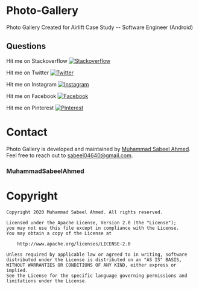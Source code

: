 # Photo-Gallery
Photo Gallery Created for Airlift Case Study -- Software Engineer (Android)

## Questions

Hit me on Stackoverflow [![Stackoverflow](https://img.shields.io/badge/Stackoverflow-@muhammad_sabeel_ahmed-black.svg?style=flat)](https://stackoverflow.com/users/11824674/muhammad-sabeel-ahmed)

Hit me on Twitter [![Twitter](https://img.shields.io/badge/Twitter-@M_SabeelAhmed-blue.svg?style=flat)](https://twitter.com/m_sabeelahmed)

Hit me on Instagram [![Instagram](https://img.shields.io/badge/Instagram-@muhamamd_sabeel_ahmed-pink.svg?style=flat)](https://www.instagram.com/muhammad_sabeel_ahmed/)

Hit me on Facebook [![Facebook](https://img.shields.io/badge/Facebook-@muhammad_sabeel_ahmed-blue.svg?style=flat)](https://www.facebook.com/muhammadsabeel.ahmed)

Hit me on Pinterest [![Pinterest](https://img.shields.io/badge/Pinterest-@muhammad_sabeel_ahmed-red.svg?style=flat)](https://www.pinterest.com/muhammad_sabeel_ahmed/)


# Contact

Photo Gallery is developed and maintained by [Muhammad Sabeel Ahmed](https://github.com/sabeel804640). Feel free to reach out to [sabeel04640@gmail.com](mailto://sabeel04640@gmail.com).
### MuhammadSabeelAhmed
# Copyright

    Copyright 2020 Muhammad Sabeel Ahmed. All rights reserved.

    Licensed under the Apache License, Version 2.0 (the "License");
    you may not use this file except in compliance with the License.
    You may obtain a copy of the License at

        http://www.apache.org/licenses/LICENSE-2.0

    Unless required by applicable law or agreed to in writing, software
    distributed under the License is distributed on an "AS IS" BASIS,
    WITHOUT WARRANTIES OR CONDITIONS OF ANY KIND, either express or implied.
    See the License for the specific language governing permissions and
    limitations under the License.

